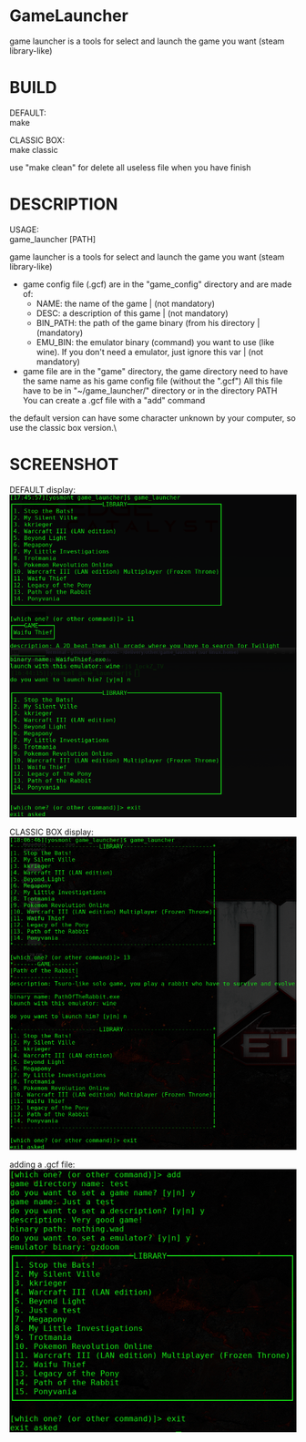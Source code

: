 # GameLauncher
game launcher is a tools for select and launch the game you want (steam library-like)

# BUILD
DEFAULT:\
  make

CLASSIC BOX:\
  make classic
  
use "make clean" for delete all useless file when you have finish

# DESCRIPTION
USAGE:\
  game_launcher [PATH]

game launcher is a tools for select and launch the game you want (steam library-like)
  - game config file (.gcf) are in the "game_config" directory and are made of:
    - NAME: the name of the game | (not mandatory)
    - DESC: a description of this game | (not mandatory)
    - BIN_PATH: the path of the game binary (from his directory | (mandatory)
    - EMU_BIN: the emulator binary (command) you want to use (like wine). If you don't need a emulator, just ignore this var | (not mandatory)
  - game file are in the "game" directory, the game directory need to have the same name as his game config file (without the ".gcf")
All this file have to be in "~/game_launcher/" directory or in the directory PATH\
You can create a .gcf file with a "add" command

the default version can have some character unknown by your computer, so use the classic box version.\

# SCREENSHOT
DEFAULT display:\
![DEFAULT display screenshot](screenshot/better.png)

CLASSIC BOX display:\
![CLASSIC BOX display screenshot](screenshot/classic.png)

adding a .gcf file:\
![adding a .gcf file screenshot](screenshot/add.png)
